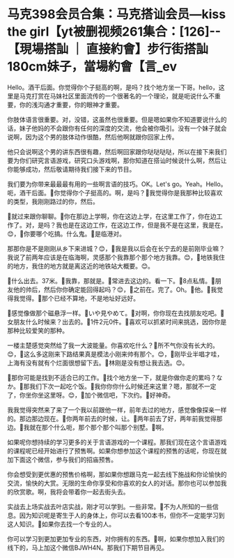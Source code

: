 # 马克398会员合集：马克搭讪会员—kiss the girl【yt被删视频261集合：[126]--【現場搭訕 ｜ 直接約會】步行街搭訕180cm妹子，當場約會【言_ev

Hello。酒干后面。你觉得你个子挺高的啊，是吗？找个地方坐一下哥。hello，这里是马克打赏在马妹社区里面流传的一个很著名的一个理论，就是呃说什么不重要，你的浅沟通才重要，你的眼神才重要。

你肢体语言很重要。对，没错，这虽然也很重要。但是嗯如果你不知道要说什么的话，妹子他妈的不会跟你有任何的深度的交流，他会被你吸引。没有一个妹子就会说啊，因为这个男的肢体动作很酷，然后他啊就跟你回家上传。

他只会说啊这个男的讲东西很有趣，然后啊回家跟你哒哒哒哒，所以在接下来我们要为你们研究言语游戏，研究口头游戏啊，那你知道在搭讪时候说什么啊，然后让你能够成功，然后敬请期待我们接下来的节目。

我们要为你带来最最最有用的一些啊言语的技巧。OK。Let's go。Yeah。Hello。呃，酒干后面。🎼你觉得你个子挺高的。啊，是吗？🎼我觉得你是我那种比较喜欢的类型，我刚刚路过的你，然后。

🎼就过来跟你聊聊。🎼你在那边上学啊，你在这边上学，在这里工作了，你在边工作了。对，是吗？我也是在这边工作，在这边工作，但是我不是在这里，我是在。😊，🎼你要哪个吃搞。什么鬼。🎼是临港对。

那那你是不是刚刚从乡下来进城？😊，🎼我是我以后会在长宁去的是前刚毕业嘛？我说了前两年应该是在临海啊，灵感那个我靠那个那个地方我靠。😊，🎼地铁我住的地方，我住的地方就是离这近的地铁站大概要。😊。

🎼什么出去。37米。🎼我靠，那就是。🎼常进去这边的。看一下。🎼8点私情。🎼朋友他的帅后，然后你你确定能回得起吗？😊，🎼之前在。完了。Oh。🎼他。🎼我觉得我觉得。🎼那个已经不算地，不是地址好远好。

🎼感觉像做那个磁悬浮一样。🎼いや見やめて。🎼对啊，你你现在去找朋友吃吧。🎼女朋友什么时候来？出去的。🎼1件2元0件。🎼喜欢可以抓紧时间来挑选，因你你是那种比较爱笑的那种。

一楼主楚感觉突然给了我一大波能量。你喜欢吃什么？🎼所不气你没有长大的。😊，🎼这么多这刚来下路结果真是模法小刚来帅有那个。😊，🎼刚毕业半唱才哇，上海有没有就有个烂面很想留下去。🎼林刚是没有想让我去选。😊。

🎼那你可能是找到不适合已的工作。🎼找个地方坐一下，就是你做你走的累吗？なか。🎼那我们下次一起吃个饭。🎼我你你你什么时候还来这里？嗯，那就不一定了，你坐你坐这里呀。😊，🎼加个微信吧，下次约。🎼好神奇。

我我觉得突然来了来了一个我以前跟他一样，前年去过的地方，感觉像像探亲一样的。那边那边现在。🎼你两年前去的时候，让。🎼两年前去了好，两年前我觉得那边。🎼我就在那个什么呃，那个那个那个叫那个别墅。🎼啊。

如果呢你想持续的学习更多的关于言语游戏的一个课程。那我们现在这个言语游戏的课程呢已经开始进行了预售啊。如果你想参加这个课程的预售的话呢，你现在就加下面这个微信，参与我们的招庙预售。

你会想受到更优惠的预售价格啊，那如果你想跟马克一起去线下施战和你论愉快的交流，愉快的大赏。无限的生命你享受和你喜欢的女人的对话。那你也可以参加我的欣赏歌。啊，我将会带着你一起去街头去。

实战去上场实战去叶店实战，刚才可以学到。一些非常。🎼不为人所知的一些信息。因为知识呢是寄生于人的身体上，你可以去看100本书，但你不一定能学习到这人知识。🎼如果你去找一个专业的人。

你可以学习到更加更加专业的东西，对你拥有的东西。🎼啊，如果你想加入我们的线下的，马上加这个微信BJWH4N。那我们下期节目再见。

